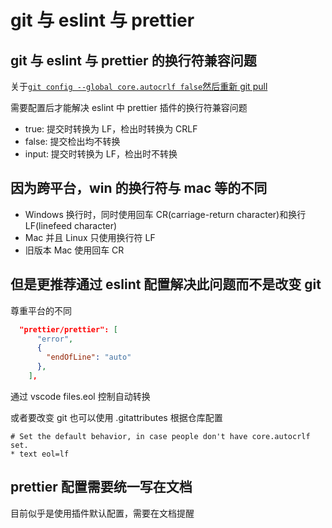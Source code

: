 # git 与 eslint 与 prettier

## git 与 eslint 与 prettier 的换行符兼容问题

关于[`git config --global core.autocrlf false`然后重新 git pull](http://doc.192.168.221.92.nip.io/docs/cli/%E4%BD%BF%E7%94%A8%E6%8C%87%E5%8D%97/web#eslint-%E8%AE%BE%E7%BD%AE%E6%96%87%E4%BB%B6%E6%8D%A2%E8%A1%8C%E6%A0%BC%E5%BC%8F)

需要配置后才能解决 eslint 中 prettier 插件的换行符兼容问题

- true: 提交时转换为 LF，检出时转换为 CRLF
- false: 提交检出均不转换
- input: 提交时转换为 LF，检出时不转换

## 因为跨平台，win 的换行符与 mac 等的不同

- Windows 换行时，同时使用回车 CR(carriage-return character)和换行 LF(linefeed character)
- Mac 并且 Linux 只使用换行符 LF
- 旧版本 Mac 使用回车 CR

## 但是更推荐通过 eslint 配置解决此问题而不是改变 git

尊重平台的不同

```json
  "prettier/prettier": [
      "error",
      {
        "endOfLine": "auto"
      },
    ],
```

通过 vscode files.eol 控制自动转换

或者要改变 git 也可以使用 .gitattributes 根据仓库配置

```git
# Set the default behavior, in case people don't have core.autocrlf set.
* text eol=lf
```

## prettier 配置需要统一写在文档

目前似乎是使用插件默认配置，需要在文档提醒
